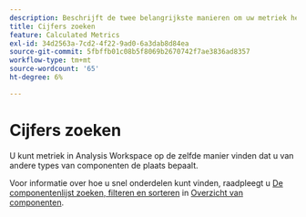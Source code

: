 ```yaml
---
description: Beschrijft de twee belangrijkste manieren om uw metriek het sorteren en het filtreren te vinden.
title: Cijfers zoeken
feature: Calculated Metrics
exl-id: 34d2563a-7cd2-4f22-9ad0-6a3dab8d84ea
source-git-commit: 5fbffb01c08b5f8069b2670742f7ae3836ad8357
workflow-type: tm+mt
source-wordcount: '65'
ht-degree: 6%

---
```


# Cijfers zoeken

U kunt metriek in Analysis Workspace op de zelfde manier vinden dat u van andere types van componenten de plaats bepaalt.

Voor informatie over hoe u snel onderdelen kunt vinden, raadpleegt u [De componentenlijst zoeken, filteren en sorteren](https://experienceleague.corp.adobe.com/docs/analytics-platform/using/cja-components/overview.html?lang=en#search%2C-filter%2C-and-sort-the-component-list) in [Overzicht van componenten](/help/components/overview.md).
